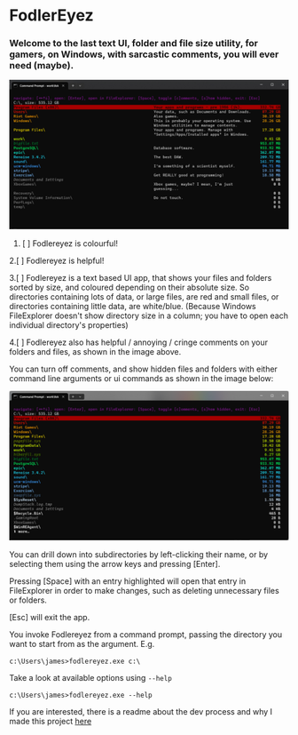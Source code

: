 # FodlerEyez

### Welcome to the last text UI, folder and file size utility, for gamers, on Windows, with sarcastic comments, you will ever need (maybe).

![](demo1.png)

1. [ ] Fodlereyez is colourful!

2.[ ] Fodlereyez is helpful!

3.[ ] Fodlereyez is a text based UI app, that shows your files and folders sorted by size, and
  coloured depending on their absolute size. So directories containing lots of data, or large
  files, are red and small files, or directories containing little data, are white/blue. (Because
  Windows FileExplorer doesn't show directory size in a column; you have to open each individual
  directory's properties)

4.[ ] Fodlereyez also has helpful / annoying / cringe comments on your folders and files, as
  shown in the
  image above.

You can turn off comments, and show hidden files and folders with either command line arguments
or ui commands as shown in the image below:

![](demo2.png)

You can drill down into subdirectories by left-clicking their name, or by selecting them using
the arrow keys and pressing [Enter].

Pressing [Space] with an entry highlighted will open that entry in FileExplorer in order to make
changes, such as deleting unnecessary files or folders.

[Esc] will exit the app.

You invoke Fodlereyez from a command prompt, passing the directory you want to start from as the
argument. E.g.

```
c:\Users\james>fodlereyez.exe c:\
```

Take a look at available options using `--help`

```
c:\Users\james>fodlereyez.exe --help
```

If you are interested, there is a readme about the dev process and why I made this project
[here](DEV_README.md)